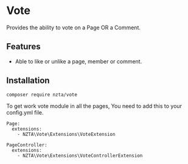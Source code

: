 # Vote

Provides the ability to vote on a Page OR a Comment.

## Features

 * Able to like or unlike a page, member or comment.

## Installation

    composer require nzta/vote

To get work vote module in all the pages, You need to add this to your config.yml file.

```
Page:
  extensions:
    - NZTA\Vote\Extensions\VoteExtension

PageController:
  extensions:
    - NZTA\Vote\Extensions\VoteControllerExtension
```